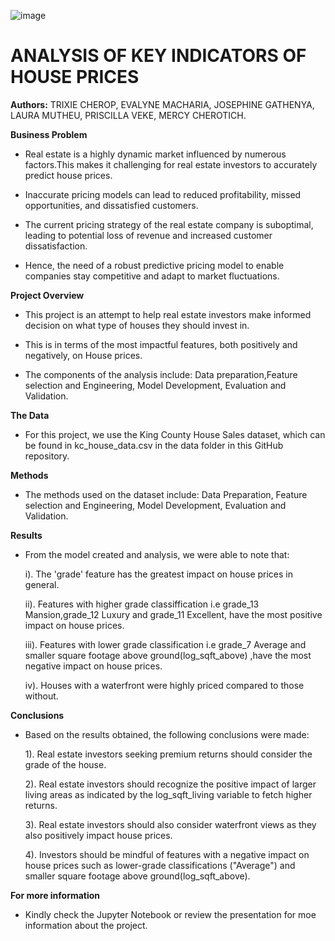 
![image](https://github.com/MutheuTheAnalyst/House-Pricing-Indicators/assets/92978069/9ce2ee88-cc6f-4f86-8b54-370e8828b844)

# ANALYSIS OF KEY INDICATORS OF HOUSE PRICES

**Authors:** TRIXIE CHEROP, EVALYNE MACHARIA, JOSEPHINE GATHENYA, LAURA MUTHEU, PRISCILLA VEKE, MERCY CHEROTICH.

**Business Problem**

- Real estate is a highly dynamic market influenced by numerous factors.This makes it challenging for real estate investors to accurately predict house prices.

- Inaccurate pricing models can lead to reduced profitability, missed opportunities, and dissatisfied customers.

- The current pricing strategy of the real estate company is suboptimal, leading to potential loss of revenue and increased customer dissatisfaction.

- Hence, the need of a robust predictive pricing model to enable companies stay competitive and adapt to market fluctuations.

**Project Overview**

- This project is an attempt to help real estate investors make informed decision on what type of houses they should invest in.

- This is in terms of the most impactful features, both positively and negatively, on House prices.

- The components of the analysis include: Data preparation,Feature selection and Engineering, Model Development, Evaluation and Validation.

**The Data**

- For this project, we use the King County House Sales dataset, which can be found in kc_house_data.csv in the data folder in this GitHub repository.

**Methods**

- The methods used on the dataset include: Data Preparation, Feature selection and Engineering, Model Development, Evaluation and Validation.

**Results**

- From the model created and analysis, we were able to note that:

    i). The 'grade' feature has the greatest impact on house prices in general.
 
    ii). Features with higher grade classiffication i.e grade_13 Mansion,grade_12 Luxury and grade_11 Excellent, have the most positive impact on house prices.
 
    iii). Features with lower grade classification i.e grade_7 Average and smaller square footage above ground(log_sqft_above) ,have the most negative impact on house prices.
 
    iv). Houses with a waterfront were highly priced compared to those without.
 
**Conclusions**

- Based on the results obtained, the following conclusions were made:

  1). Real estate investors seeking premium returns should consider the grade of the house.

  2). Real estate investors should recognize the positive impact of larger living areas as indicated by the log_sqft_living variable to fetch higher returns.

  3). Real estate investors should also consider waterfront views as they also positively impact house prices.

  4). Investors should be mindful of features with a negative impact on house prices such as lower-grade classifications ("Average") and smaller square footage above ground(log_sqft_above).
  
 
**For more information**

- Kindly check the Jupyter Notebook or review the presentation for moe information about the project.
  
